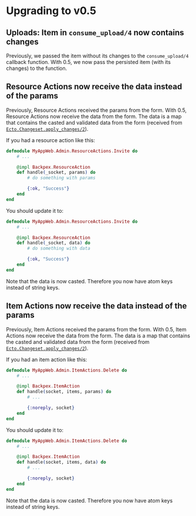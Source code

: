 # Upgrading to v0.5

## Uploads: Item in `consume_upload/4` now contains changes

Previously, we passed the item without its changes to the `consume_upload/4` callback function. With 0.5, we now pass the persisted item (with its changes) to the function.

## Resource Actions now receive the data instead of the params

Previously, Resource Actions received the params from the form. With 0.5, Resource Actions now receive the data from the form. The data is a map that contains the casted and validated data from the form (received from [`Ecto.Changeset.apply_changes/2`](https://hexdocs.pm/ecto/Ecto.Changeset.html#apply_action/2)).

If you had a resource action like this:

```elixir
defmodule MyAppWeb.Admin.ResourceActions.Invite do
    # ...

    @impl Backpex.ResourceAction
    def handle(_socket, params) do
        # do something with params

        {:ok, "Success"}
    end
end
```

You should update it to:

```elixir
defmodule MyAppWeb.Admin.ResourceActions.Invite do
    # ...

    @impl Backpex.ResourceAction
    def handle(_socket, data) do
        # do something with data

        {:ok, "Success"}
    end
end
```

Note that the data is now casted. Therefore you now have atom keys instead of string keys.

## Item Actions now receive the data instead of the params

Previously, Item Actions received the params from the form. With 0.5, Item Actions now receive the data from the form. The data is a map that contains the casted and validated data from the form (received from [`Ecto.Changeset.apply_changes/2`](https://hexdocs.pm/ecto/Ecto.Changeset.html#apply_action/2)).

If you had an item action like this:

```elixir
defmodule MyAppWeb.Admin.ItemActions.Delete do
    # ...

    @impl Backpex.ItemAction
    def handle(socket, items, params) do
        # ...

        {:noreply, socket}
    end
end
```

You should update it to:

```elixir
defmodule MyAppWeb.Admin.ItemActions.Delete do
    # ...

    @impl Backpex.ItemAction
    def handle(socket, items, data) do
        # ...

        {:noreply, socket}
    end
end
```

Note that the data is now casted. Therefore you now have atom keys instead of string keys.
